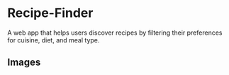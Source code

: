 # Recipe-Finder
A web app that helps users discover recipes by filtering their preferences for cuisine, diet, and meal type.

<h2>Images</h2>


